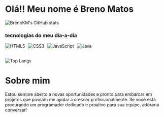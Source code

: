 # Olá!! Meu nome é Breno Matos


![BrenoKM's GitHub stats](https://github-readme-stats.vercel.app/api?username=brenokm&show_icons=true&theme=gruvbox)

### tecnologias do meu dia-a-dia


<div style="display: flex; flex-wrap: wrap; gap: 10px;">
    <img alt="HTML5" src="https://img.shields.io/badge/HTML5-E34F26?style=for-the-badge&logo=html5&logoColor=white">
    <img alt="CSS3" src="https://img.shields.io/badge/CSS3-1572B6?style=for-the-badge&logo=css3&logoColor=white">
    <img alt="JavaScript" src="https://img.shields.io/badge/JavaScript-F7DF1E?style=for-the-badge&logo=javascript&logoColor=black">
    <img alt="Java" src="https://img.shields.io/badge/Java-ED8B00?style=for-the-badge&logo=openjdk&logoColor=white">
   
</div><br>

![Top Langs](https://github-readme-stats.vercel.app/api/top-langs/?username=brenokm&langs_count=8)<br>



# Sobre mim
Estou sempre aberto a novas oportunidades e pronto para embarcar em projetos  que possam me ajudar a crescer profissionalmente. Se você está procurando um programador dedicado e proativo para sua equipe, adoraria conversar!



